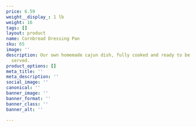 ```yaml
---
price: 6.59
weight__display_: 1 lb
weight: 16
tags: []
layout: product
name: Cornbread Dressing Pan
sku: 65
image: ''
description: Our own homemade cajun dish, fully cooked and ready to be heated and
  served.
product_options: []
meta_title: ''
meta_description: ''
social_image: ''
canonical: ''
banner_image: ''
banner_format: ''
banner_class: ''
banner_alt: ''

---
```

